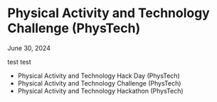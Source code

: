 # Physical Activity and Technology Challenge (PhysTech)

June 30, 2024

test test

- Physical Activity and Technology Hack Day (PhysTech)
- Physical Activity and Technology Challenge (PhysTech)
- Physical Activity and Technology Hackathon (PhysTech)

